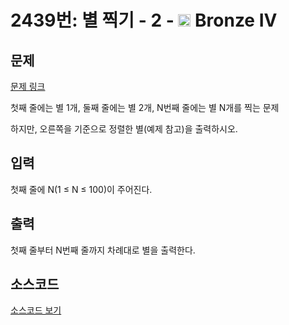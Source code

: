 # 2439번: 별 찍기 - 2 - <img src="https://static.solved.ac/tier_small/2.svg" style="height:20px" /> Bronze IV

<!-- performance -->

<!-- 문제 제출 후 깃허브에 푸시를 했을 때 제출한 코드의 성능이 입력될 공간입니다.-->

<!-- end -->

## 문제

[문제 링크](https://boj.kr/2439)


<p>첫째 줄에는 별 1개, 둘째&nbsp;줄에는 별 2개, N번째&nbsp;줄에는 별 N개를 찍는 문제</p>

<p>하지만, 오른쪽을 기준으로 정렬한 별(예제 참고)을 출력하시오.</p>



## 입력


<p>첫째 줄에 N(1 ≤ N ≤ 100)이 주어진다.</p>



## 출력


<p>첫째 줄부터 N번째 줄까지 차례대로 별을 출력한다.</p>



## 소스코드

[소스코드 보기](별%20찍기%20-%202.js)
